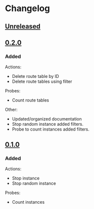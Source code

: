 # Changelog

## [Unreleased][]

[Unreleased]: https://github.com/chaostoolkit-incubator/chaostoolkit-oci/compare/0.2.0...HEAD

## [0.2.0][]

[0.2.0]: https://github.com/chaostoolkit-incubator/chaostoolkit-oci/tree/0.2.0

### Added

Actions:

- Delete route table by ID
- Delete route tables using filter

Probes:

- Count route tables

Other:

-   Updated/organized documentation
-   Stop random instance added filters.
-   Probe to count instances added filters.

## [0.1.0][]

[0.1.0]: https://github.com/chaostoolkit-incubator/chaostoolkit-oci/tree/0.1.0

### Added

Actions:

- Stop instance
- Stop random instance

Probes:

- Count instances